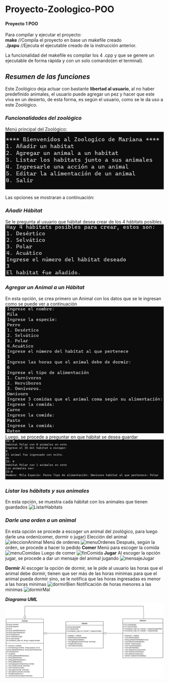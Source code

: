 # Proyecto-Zoologico-POO
#### Proyecto 1 POO	

Para compilar y ejecutar el proyecto:   
    **make**  //Compila el proyecto en base un makefile creado  
    **./papu** //Ejecuta el ejecutable creado de la instrucción anterior.
    
La funcionalidad del makefile es compilar los 4 .cpp y que se genere un ejecutable de forma rápida y con un solo comando(en el terminal).

## ***Resumen de las funciones***
Este Zoológico deja actuar con bastante **libertad al usuario**, al no haber predefinido animales, el usuario puede agregar un pez y hacer que este viva en un desierto, de esta forma, es según el usuario, como se le da uso a este Zoológico.

### ***Funcionalidades del zoológico***
Menú principal del Zoológico:
![menuZoo](/imagenes/menuZoo.png)

Las opciones se mostraran a continuación: 

### ***Añadir Hábitat***
Se le pregunta al usuario que hábitat desea crear de los 4 hábitats posibles.
![opcion1](/imagenes/opcion1.png)

### ***Agregar un Animal a un Hábitat***
En esta opción, se crea primero un Animal con los datos que se le ingresan como se puede ver a continuación
![crearAnimal](/imagenes/crearAnimal.png)
Luego, se procede a preguntar en que hábitat se desea guardar
![guardarAnimal](/imagenes/guardarAnimal.png)

### ***Listar los hábitats y sus animales***
En esta opción, se muestra cada hábitat con los animales que tienen guardados
![ListarHabitats](/imagenes/listarHabitats)

### ***Darle una orden a un animal***
En esta opción se procede a escoger un animal del zoológico, para luego darle una orden(comer, dormir o jugar)
Elección del animal
![eleccionAnimal](/imagenes/eleccionAnimal)
Menú de ordenes
![menuOrdenes](/imagenes/menuOrdenes)
Después, según la orden, se procede a hacer lo pedido
**Comer**
    Menú para escoger la comida
    ![menuComidas](/imagenes/menuComidas)
    Luego de comer
    ![finComida](/imagenes/finComida)
**Jugar**
    Al escoger la opción jugar, se procede a dar un mensaje del animal jugando
    ![mensajeJugar](/imagenes/mensajeJugar)

**Dormir**
    Al escoger la opción de dormir, se le pide al usuario las horas que el animal debe dormir, tienen que ser más de las horas mínimas para que el animal pueda dormir sino, se le notifica que las horas ingresadas es menor a las horas mínimas
    ![dormirBien](/imagenes/dormirBien)
    Notificación de horas menores a las mínimas
    ![dormirMal](/imagenes/dormirMal)



***Diagrama UML***
![UML](/Imagenes/imagen.jpg)


